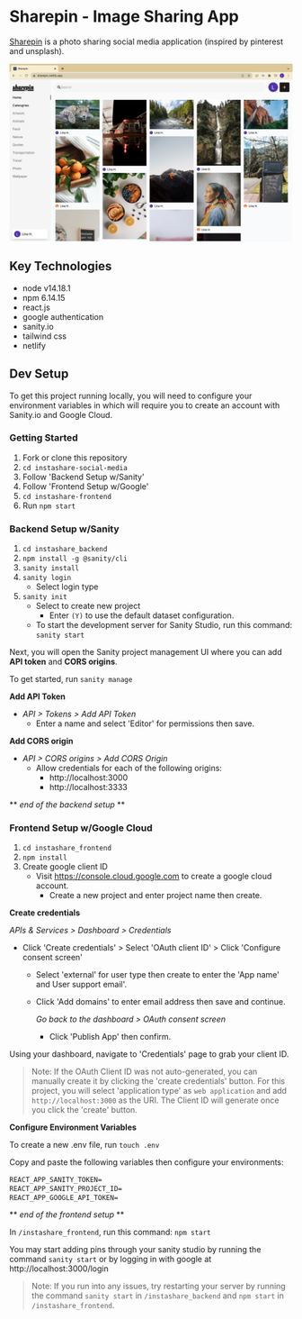 # Sharepin - Image Sharing App

[Sharepin](https://sharepin.netlify.app/) is a photo sharing social media application (inspired by pinterest and unsplash).

![screenshot](screenshot.png "screenshot")

## Key Technologies

- node v14.18.1
- npm 6.14.15
- react.js
- google authentication
- sanity.io
- tailwind css
- netlify

## Dev Setup

To get this project running locally, you will need to configure your environment variables in which will require you to create an account with Sanity.io and Google Cloud.

### Getting Started

1. Fork or clone this repository
2. `cd instashare-social-media`
3. Follow 'Backend Setup w/Sanity'
4. Follow 'Frontend Setup w/Google'
5. `cd instashare-frontend`
6. Run `npm start`

### Backend Setup w/Sanity

1. `cd instashare_backend`
2. `npm install -g @sanity/cli`
3. `sanity install`
4. `sanity login`
   - Select login type
5. `sanity init`
   - Select to create new project
     - Enter `(Y)` to use the default dataset configuration.
   - To start the development server for Sanity Studio, run this command: `sanity start`

Next, you will open the Sanity project management UI where you can add **API token** and **CORS origins**.

To get started, run `sanity manage`

**Add API Token**

- _API > Tokens > Add API Token_
  - Enter a name and select 'Editor' for permissions then save.

**Add CORS origin**

- _API > CORS origins > Add CORS Origin_
  - Allow credentials for each of the following origins:
    - http://localhost:3000
    - http://localhost:3333

** _end of the backend setup_ **

### Frontend Setup w/Google Cloud

1. `cd instashare_frontend`
2. `npm install`
3. Create google client ID
   - Visit https://console.cloud.google.com to create a google cloud account.
     - Create a new project and enter project name then create.

**Create credentials**

_APIs & Services > Dashboard > Credentials_

- Click 'Create credentials' > Select 'OAuth client ID' > Click 'Configure consent screen'

  - Select 'external' for user type then create to enter the 'App name' and User support email'.

  - Click 'Add domains' to enter email address then save and continue.

    _Go back to the dashboard > OAuth consent screen_

    - Click 'Publish App' then confirm.

Using your dashboard, navigate to 'Credentials' page to grab your client ID.

> Note: If the OAuth Client ID was not auto-generated, you can manually create it by clicking the 'create credentials' button. For this project, you will select 'application type' as `web application` and add `http://localhost:3000` as the URI. The Client ID will generate once you click the 'create' button.

**Configure Environment Variables**

To create a new .env file, run `touch .env`

Copy and paste the following variables then configure your environments:

```
REACT_APP_SANITY_TOKEN=
REACT_APP_SANITY_PROJECT_ID=
REACT_APP_GOOGLE_API_TOKEN=
```

** _end of the frontend setup_ **

In `/instashare_frontend`, run this command: `npm start`

You may start adding pins through your sanity studio by running the command `sanity start` or by logging in with google at http://localhost:3000/login

> Note: If you run into any issues, try restarting your server by running the command `sanity start` in `/instashare_backend` and `npm start` in `/instashare_frontend`.
